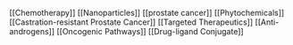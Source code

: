 [[Chemotherapy]]
[[Nanoparticles]]
[[prostate cancer]]
[[Phytochemicals]]
[[Castration-resistant Prostate Cancer]]
[[Targeted Therapeutics]]
[[Anti-androgens]]
[[Oncogenic Pathways]]
[[Drug-ligand Conjugate]]
